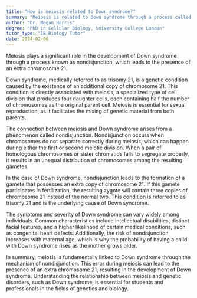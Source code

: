 ```yaml
---
title: "How is meiosis related to Down syndrome?"
summary: "Meiosis is related to Down syndrome through a process called nondisjunction, which results in an extra chromosome 21."
author: "Dr. Megan Harris"
degree: "PhD in Cellular Biology, University College London"
tutor_type: "IB Biology Tutor"
date: 2024-02-06
---
```


Meiosis plays a significant role in the development of Down syndrome through a process known as nondisjunction, which leads to the presence of an extra chromosome 21.

Down syndrome, medically referred to as trisomy 21, is a genetic condition caused by the existence of an additional copy of chromosome 21. This condition is directly associated with meiosis, a specialized type of cell division that produces four daughter cells, each containing half the number of chromosomes as the original parent cell. Meiosis is essential for sexual reproduction, as it facilitates the mixing of genetic material from both parents.

The connection between meiosis and Down syndrome arises from a phenomenon called nondisjunction. Nondisjunction occurs when chromosomes do not separate correctly during meiosis, which can happen during either the first or second meiotic division. When a pair of homologous chromosomes or sister chromatids fails to segregate properly, it results in an unequal distribution of chromosomes among the resulting gametes.

In the case of Down syndrome, nondisjunction leads to the formation of a gamete that possesses an extra copy of chromosome 21. If this gamete participates in fertilization, the resulting zygote will contain three copies of chromosome 21 instead of the normal two. This condition is referred to as trisomy 21 and is the underlying cause of Down syndrome.

The symptoms and severity of Down syndrome can vary widely among individuals. Common characteristics include intellectual disabilities, distinct facial features, and a higher likelihood of certain medical conditions, such as congenital heart defects. Additionally, the risk of nondisjunction increases with maternal age, which is why the probability of having a child with Down syndrome rises as the mother grows older.

In summary, meiosis is fundamentally linked to Down syndrome through the mechanism of nondisjunction. This error during meiosis can lead to the presence of an extra chromosome 21, resulting in the development of Down syndrome. Understanding the relationship between meiosis and genetic disorders, such as Down syndrome, is essential for students and professionals in the fields of genetics and biology.
    